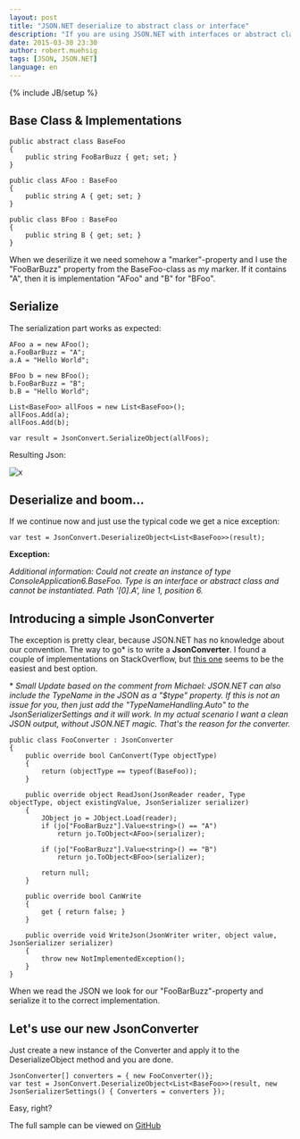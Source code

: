 ```yaml
---
layout: post
title: "JSON.NET deserialize to abstract class or interface"
description: "If you are using JSON.NET with interfaces or abstract classes and try to deserialize it you might know the lovely 'Type is an interface or abstract class and cannot be instantiated.'-exception. Let's try to fix this..."
date: 2015-03-30 23:30
author: robert.muehsig
tags: [JSON, JSON.NET]
language: en
---
```

{% include JB/setup %}


## Base Class & Implementations

    public abstract class BaseFoo
    {
        public string FooBarBuzz { get; set; }
    }

    public class AFoo : BaseFoo
    {
        public string A { get; set; }
    }

    public class BFoo : BaseFoo
    {
        public string B { get; set; }
    }

When we deserilize it we need somehow a "marker"-property and I use the "FooBarBuzz" property from the BaseFoo-class as my marker. If it contains "A", then it is implementation "AFoo" and "B" for "BFoo".	
	
## Serialize

The serialization part works as expected:

    AFoo a = new AFoo();
    a.FooBarBuzz = "A";
    a.A = "Hello World";

    BFoo b = new BFoo();
    b.FooBarBuzz = "B";
    b.B = "Hello World";

    List<BaseFoo> allFoos = new List<BaseFoo>();
    allFoos.Add(a);
    allFoos.Add(b);

    var result = JsonConvert.SerializeObject(allFoos);

Resulting Json:

![x]({{BASE_PATH}}/assets/md-images/2015-03-30/json.png "Resulting JSON")

## Deserialize and boom...

If we continue now and just use the typical code we get a nice exception:

    var test = JsonConvert.DeserializeObject<List<BaseFoo>>(result);
	
__Exception:__

_Additional information: Could not create an instance of type ConsoleApplication6.BaseFoo. Type is an interface or abstract class and cannot be instantiated. Path '[0].A', line 1, position 6._

## Introducing a simple JsonConverter

The exception is pretty clear, because JSON.NET has no knowledge about our convention. The way to go* is to write a __JsonConverter__. I found a couple of implementations on StackOverflow, but [this one](http://stackoverflow.com/questions/22537233/json-net-how-to-deserialize-interface-property-based-on-parent-holder-object/22539730#22539730) seems to be the easiest and best option.	

\* _Small Update based on the comment from Michael:
JSON.NET can also include the TypeName in the JSON as a "$type" property. If this is not an issue for you, then just add the "TypeNameHandling.Auto" to the JsonSerializerSettings and it will work. In my actual scenario I want a clean JSON output, without JSON.NET magic. That's the reason for the converter._

    public class FooConverter : JsonConverter
    {
        public override bool CanConvert(Type objectType)
        {
            return (objectType == typeof(BaseFoo));
        }

        public override object ReadJson(JsonReader reader, Type objectType, object existingValue, JsonSerializer serializer)
        {
            JObject jo = JObject.Load(reader);
            if (jo["FooBarBuzz"].Value<string>() == "A")
                return jo.ToObject<AFoo>(serializer);

            if (jo["FooBarBuzz"].Value<string>() == "B")
                return jo.ToObject<BFoo>(serializer);

            return null;
        }

        public override bool CanWrite
        {
            get { return false; }
        }

        public override void WriteJson(JsonWriter writer, object value, JsonSerializer serializer)
        {
            throw new NotImplementedException();
        }
    }

When we read the JSON we look for our "FooBarBuzz"-property and serialize it to the correct implementation.

## Let's use our new JsonConverter

Just create a new instance of the Converter and apply it to the DeserializeObject method and you are done. 

    JsonConverter[] converters = { new FooConverter()};
    var test = JsonConvert.DeserializeObject<List<BaseFoo>>(result, new JsonSerializerSettings() { Converters = converters });

Easy, right?
	
The full sample can be viewed on [GitHub](https://github.com/Code-Inside/Samples/tree/master/2015/JsonConvertIssuesWithBaseClasses)
